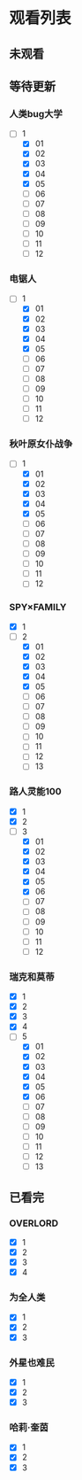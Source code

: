 # 观看列表

## 未观看

## 等待更新

### 人类bug大学

- [ ] 1
  - [x] 01
  - [x] 02
  - [x] 03
  - [x] 04
  - [x] 05
  - [ ] 06
  - [ ] 07
  - [ ] 08
  - [ ] 09
  - [ ] 10
  - [ ] 11
  - [ ] 12

### 电锯人

- [ ] 1
  - [x] 01
  - [x] 02
  - [x] 03
  - [x] 04
  - [x] 05
  - [ ] 06
  - [ ] 07
  - [ ] 08
  - [ ] 09
  - [ ] 10
  - [ ] 11
  - [ ] 12

### 秋叶原女仆战争

- [ ] 1
  - [x] 01
  - [x] 02
  - [x] 03
  - [x] 04
  - [x] 05
  - [ ] 06
  - [ ] 07
  - [ ] 08
  - [ ] 09
  - [ ] 10
  - [ ] 11
  - [ ] 12

### SPY×FAMILY

- [x] 1
- [ ] 2
  - [x] 01
  - [x] 02
  - [x] 03
  - [x] 04
  - [x] 05
  - [ ] 06
  - [ ] 07
  - [ ] 08
  - [ ] 09
  - [ ] 10
  - [ ] 11
  - [ ] 12
  - [ ] 13

### 路人灵能100

- [x] 1
- [x] 2
- [ ] 3
  - [x] 01
  - [x] 02
  - [x] 03
  - [x] 04
  - [x] 05
  - [x] 06
  - [ ] 07
  - [ ] 08
  - [ ] 09
  - [ ] 10
  - [ ] 11
  - [ ] 12

### 瑞克和莫蒂

- [x] 1
- [x] 2
- [x] 3
- [x] 4
- [ ] 5
  - [x] 01
  - [x] 02
  - [x] 03
  - [x] 04
  - [x] 05
  - [x] 06
  - [ ] 07
  - [ ] 08
  - [ ] 09
  - [ ] 10
  - [ ] 11
  - [ ] 12
  - [ ] 13

## 已看完

### OVERLORD

- [x] 1
- [x] 2
- [x] 3
- [x] 4

### 为全人类

- [x] 1
- [x] 2
- [x] 3

### 外星也难民

- [x] 1
- [x] 2
- [x] 3

### 哈莉·奎茵

- [x] 1
- [x] 2
- [x] 3
